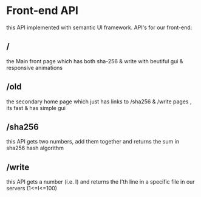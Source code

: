 # Front-end API

this API implemented with semantic UI framework. API's for our front-end:

## /

the Main front page which has both sha-256 & write with beutiful gui & responsive animations

## /old

the secondary home page which just has links to /sha256 & /write pages , its fast & has simple gui

## /sha256

this API gets two numbers, add them together and returns the sum in sha256 hash algorithm

## /write

this API gets a number (i.e. I) and returns the I'th line in a specific file in our servers (1<=I<=100)



